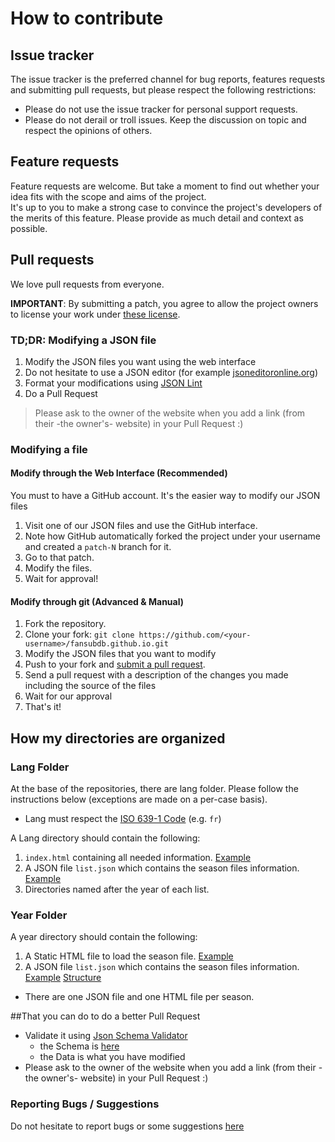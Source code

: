 # How to contribute

## Issue tracker

The issue tracker is the preferred channel for bug reports, features requests and submitting pull requests, but please respect the following restrictions:

 * Please do not use the issue tracker for personal support requests.
 * Please do not derail or troll issues. Keep the discussion on topic and respect the opinions of others.

## Feature requests

Feature requests are welcome. But take a moment to find out whether your idea fits with the scope and aims of the project.<br>It's up to you to make a strong case to convince the project's developers of the merits of this feature. Please provide as much detail and context as possible.

## Pull requests 

We love pull requests from everyone.

**IMPORTANT**: By submitting a patch, you agree to allow the project owners to license your work under [these license][License].

### TD;DR: Modifying a JSON file

1. Modify the JSON files you want using the web interface
2. Do not hesitate to use a JSON editor (for example [jsoneditoronline.org][JSONEditor])
3. Format your modifications using [JSON Lint][JSONFormat]
4. Do a Pull Request

> Please ask to the owner of the website when you add a link (from their -the owner's- website) in your Pull Request :)

### Modifying a file

#### Modify through the Web Interface (Recommended)

You must to have a GitHub account. It's the easier way to modify our JSON files

1. Visit one of our JSON files and use the GitHub interface.
2. Note how GitHub automatically forked the project under your username and created a `patch-N` branch for it.
3. Go to that patch.
4. Modify the files.
5. Wait for approval!

#### Modify through git (Advanced & Manual)

 1. Fork the repository.
 2. Clone your fork: ```git clone https://github.com/<your-username>/fansubdb.github.io.git```
 2. Modify the JSON files that you want to modify
 3. Push to your fork and [submit a pull request][pr].
 4. Send a pull request with a description of the changes you made including the source of the files
 5. Wait for our approval
 6. That's it!

## How my directories are organized

### Lang Folder

At the base of the repositories, there are lang folder. Please follow the instructions below (exceptions are made on a per-case basis).

* Lang must respect the [ISO 639-1 Code][ISOCode] (e.g. ```fr```)

A Lang directory should contain the following:

1. `index.html` containing all needed information. [Example][index]
2. A JSON file `list.json` which contains the season files information. [Example][list]
3. Directories named after the year of each list.

### Year Folder

A year directory should contain the following:

1. A Static HTML file to load the season file. [Example][seasonHTML]
2. A JSON file `list.json` which contains the season files information. [Example][seasonJSON] [Structure][struct]
  * There are one JSON file and one HTML file per season.
  
##That you can do to do a better Pull Request

* Validate it using [Json Schema Validator][JSONValidator]
  * the Schema is [here][schemaJSON]
  * the Data is what you have modified
* Please ask to the owner of the website when you add a link (from their -the owner's- website) in your Pull Request :)

### Reporting Bugs / Suggestions

Do not hesitate to report bugs or some suggestions [here][NEWIssue]

[pr]: https://github.com/FansubDB/fansubdb.github.io/compare/
[JSONEditor]: https://www.jsoneditoronline.org
[JSONFormat]: http://jsonlint.com
[index]: fr/index.html
[list]: fr/list.json
[seasonHTML]: fr/2014/automne.html
[seasonJSON]: fr/2014/automne.json
[struct]: README.md#the-json-file-of-the-season-animes
[JSONValidator]: http://json-schema-validator.herokuapp.com
[schemaJSON]: season-schema.json
[NEWIssue]: https://github.com/FansubDB/fansubdb.github.io/issues/new
[ISOCode]: http://www.loc.gov/standards/iso639-2/php/code_list.php
[License]: README.md#license
